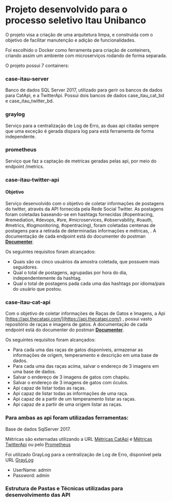 # Projeto desenvolvido para o processo seletivo Itau Unibanco

O projeto visa a criação de uma arquitetura limpa, e construida com o objetivo de facilitar manutenção e adição de funcionalidades.

Foi escolhido o Docker como ferramenta para criação de conteiners, criando assim um ambiente com microserviços rodando de forma separada.

O projeto possui 7 containers:

### case-itau-server 

Banco de dados SQL Server 2017, utilizado para gerir os bancos de dados para CatApi, e a TwitterApi. Possui dois bancos de dados case_itau_cat_bd e case_itau_twitter_bd.

### graylog

Serviço para a centralização de Log de Erro, as duas api citadas sempre que uma exceção é gerada dispara log para está ferramenta de forma independente.

### prometheus

Serviço que faz a captação de metricas geradas pelas api, por meio do endpoint /metrics.

### case-itau-twitter-api

#### Objetivo

Serviço desenvolvido com o objetivo de coletar informações de postagens do twitter, através da API fornecida pela Rede Social Twitter. As postagens foram coletadas baseando-se em hashtags fornecidas (#opentracing, #remediation, #devops, #sre, #microservices, #observability, #oauth, #metrics, #logmonitoring, #opentracing), foram coletadas centenas de postagens para a retirada de determinadas informações e métricas, . A documentação de cada endpoint está do documenter do postman [**Documenter**](https://documenter.getpostman.com/view/11862082/2s847BUbVz).

Os seguintes requisitos foram alcançados:

- Quais são os cinco usuários da amostra coletada, que possuem mais seguidores.
- Qual o total de postagens, agrupadas por hora do dia, independentemente da hashtag.
- Qual o total de postagens pada cada uma das hashtags por idioma/pais do usuário que postou.  

### case-itau-cat-api

Com o objetivo de coletar informações de Raças de Gatos e Imagens, a Api [https://api.thecatapi.com/](https://api.thecatapi.com/) , possui vasto repositório de raças e imagens de gatos. A documentação de cada endpoint está do documenter do postman **[Documenter](https://documenter.getpostman.com/view/11862082/2s847BVGTs)**.

Os seguintes requisitos foram alcançados:

- Para cada uma das raças de gatos disponíveis, armazenar as informações de origem, temperamento e descrição em uma base de dados.
- Para cada uma das raças acima, salvar o endereço de 3 imagens em uma base de dados.
- Salvar o endereço de 3 imagens de gatos com chapéu.
- Salvar o endereço de 3 imagens de gatos com óculos.
- Api capaz de listar todas as raças.
- Api capaz de listar todas as informações de uma raça.
- Api capaz de a partir de um temperamento listar as raças.
- Api capaz de a partir de uma origem listar as raças.

### Para ambas as api foram utilizadas ferramentas:

Base de dados SqlServer 2017.

Métricas são externadas utilizando a URL [Métricas CatApi](http://localhost:8080/metrics) e [Métricas TwitterApi](http://localhost:8080/metrics) ou pelo [Prometheus](http://localhost:9090/graph)

Foi utilizado GrayLog para a centralização de Log de Erro, disponível pela URL [GrayLog](http://localhost:9000/)

- UserName: admin
- Password: admin

### Estrutura de Pastas e Técnicas utilizadas para desenvolvimento das API


    
